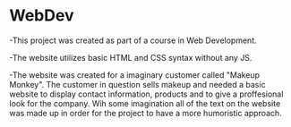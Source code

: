# WebDev

-This project was created as part of a course in Web Development. 

-The website utilizes basic HTML and CSS syntax without any JS. 

-The website was created for a imaginary customer called "Makeup Monkey". The customer in question sells 
makeup and needed a basic website to display contact information, products and to give a proffesional look for the company. Wih some imagination 
all of the text on the website was made up in order for the project to have a more humoristic approach. 
